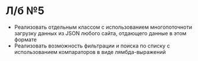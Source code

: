 # Л/б №5
<ul>
  <li> Реализовать отдельным классом с использованием многопоточноти загрузку данных из JSON любого сайта, отдающего данные в этом формате
  <li> Реализовать возможность фильтрации и поиска по списку с использованием компараторов в виде лямбда-выражений
<ul>
